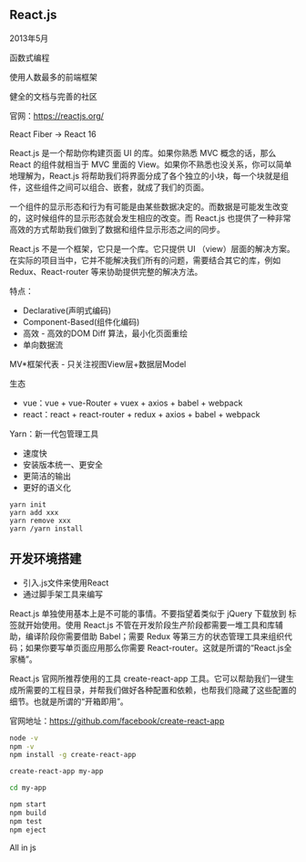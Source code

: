 ## React.js

2013年5月

函数式编程

使用人数最多的前端框架

健全的文档与完善的社区

官网：https://reactjs.org/

React Fiber -> React 16


React.js 是一个帮助你构建页面 UI 的库。如果你熟悉 MVC 概念的话，那么 React 的组件就相当于 MVC 里面的 View。如果你不熟悉也没关系，你可以简单地理解为，React.js 将帮助我们将界面分成了各个独立的小块，每一个块就是组件，这些组件之间可以组合、嵌套，就成了我们的页面。

一个组件的显示形态和行为有可能是由某些数据决定的。而数据是可能发生改变的，这时候组件的显示形态就会发生相应的改变。而 React.js 也提供了一种非常高效的方式帮助我们做到了数据和组件显示形态之间的同步。

React.js 不是一个框架，它只是一个库。它只提供 UI （view）层面的解决方案。在实际的项目当中，它并不能解决我们所有的问题，需要结合其它的库，例如 Redux、React-router 等来协助提供完整的解决方法。


特点：
- Declarative(声明式编码)
- Component-Based(组件化编码)
- 高效 - 高效的DOM Diff 算法，最小化页面重绘
- 单向数据流


MV*框架代表 - 只关注视图View层+数据层Model


生态
- vue：vue + vue-Router + vuex + axios + babel + webpack
- react：react + react-router + redux + axios + babel + webpack


Yarn：新一代包管理工具
- 速度快
- 安装版本统一、更安全
- 更简洁的输出
- 更好的语义化

```
yarn init
yarn add xxx
yarn remove xxx
yarn /yarn install
```


## 开发环境搭建

- 引入.js文件来使用React
- 通过脚手架工具来编写


React.js 单独使用基本上是不可能的事情。不要指望着类似于 jQuery 下载放到 <head /> 标签就开始使用。使用 React.js 不管在开发阶段生产阶段都需要一堆工具和库辅助，编译阶段你需要借助 Babel；需要 Redux 等第三方的状态管理工具来组织代码；如果你要写单页面应用那么你需要 React-router。这就是所谓的“React.js全家桶”。


React.js 官网所推荐使用的工具 create-react-app 工具。它可以帮助我们一键生成所需要的工程目录，并帮我们做好各种配置和依赖，也帮我们隐藏了这些配置的细节。也就是所谓的“开箱即用”。

官网地址：https://github.com/facebook/create-react-app

```bash
node -v
npm -v
npm install -g create-react-app

create-react-app my-app

cd my-app

npm start
npm build
npm test
npm eject
```


All in js



